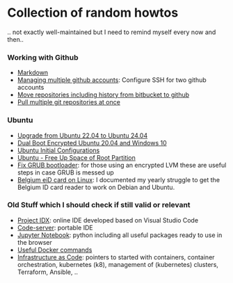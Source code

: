 # Collection of random howtos


.. not exactly well-maintained but I need to remind myself every
now and then..

### Working with Github
* [Markdown](markdown.md)
* [Managing multiple github accounts](multiple-github-accounts.md): Configure SSH for two github accounts
* [Move repositories including history from bitbucket to github](bitbucket2github.md)
* [Pull multiple git repositories at once](multipull.md)

### Ubuntu
* [Upgrade from Ubuntu 22.04 to Ubuntu 24.04](ubuntu-lts-upgrade.md)
* [Dual Boot Encrypted Ubuntu 20.04 and Windows 10](dual-boot.md)
* [Ubuntu Initial Configurations](ubuntu-config.md)
* [Ubuntu - Free Up Space of Root Partition](ubuntu-free-up-space.md)
* [Fix GRUB bootloader](grub-fix-encrypted-lvm.md): for those using an encrypted LVM these are useful steps in case GRUB is messed up
* [Belgium eiD card on Linux](eid-howto.md): I documented my yearly struggle to get the Belgium ID card reader to work on Debian and Ubuntu.

### Old Stuff which I should check if still valid or relevant
* [Project IDX](projectidx.md): online IDE developed based on Visual Studio Code
* [Code-server](code-server.md): portable IDE
* [Jupyter Notebook](jupyter.md): python including all useful packages ready to use in the browser
* [Useful Docker commands](docker.md)
* [Infrastructure as Code](infrastructure-as-code.md): pointers to started with containers, container orchestration, kubernetes (k8), management of (kubernetes) clusters, Terraform, Ansible, ..

